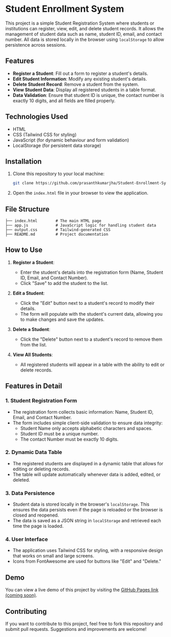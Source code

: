 # Student Enrollment System

This project is a simple Student Registration System where students or institutions can register, view, edit, and delete student records. It allows the management of student data such as name, student ID, email, and contact number. All data is stored locally in the browser using `localStorage` to allow persistence across sessions.

## Features
- **Register a Student**: Fill out a form to register a student's details.
- **Edit Student Information**: Modify any existing student's details.
- **Delete Student Record**: Remove a student from the system.
- **View Student Data**: Display all registered students in a table format.
- **Data Validation**: Ensure that student ID is unique, the contact number is exactly 10 digits, and all fields are filled properly.
  
## Technologies Used
- HTML
- CSS (Tailwind CSS for styling)
- JavaScript (for dynamic behaviour and form validation)
- LocalStorage (for persistent data storage)

## Installation

1. Clone this repository to your local machine:

    ```bash
    git clone https://github.com/prasanthkumarjha/Student-Enrollment-System.git
    ```

2. Open the `index.html` file in your browser to view the application.

## File Structure
```
├── index.html        # The main HTML page
├── app.js            # JavaScript logic for handling student data
├── output.css        # Tailwind-generated CSS
├── README.md         # Project documentation
```

## How to Use
1. **Register a Student**:
   - Enter the student's details into the registration form (Name, Student ID, Email, and Contact Number).
   - Click "Save" to add the student to the list.
   
2. **Edit a Student**:
   - Click the "Edit" button next to a student's record to modify their details.
   - The form will populate with the student's current data, allowing you to make changes and save the updates.

3. **Delete a Student**:
   - Click the "Delete" button next to a student's record to remove them from the list.

4. **View All Students**:
   - All registered students will appear in a table with the ability to edit or delete records.

## Features in Detail

### 1. **Student Registration Form**
   - The registration form collects basic information: Name, Student ID, Email, and Contact Number.
   - The form includes simple client-side validation to ensure data integrity:
     - Student Name only accepts alphabetic characters and spaces.
     - Student ID must be a unique number.
     - The contact Number must be exactly 10 digits.

### 2. **Dynamic Data Table**
   - The registered students are displayed in a dynamic table that allows for editing or deleting records.
   - The table will update automatically whenever data is added, edited, or deleted.
   
### 3. **Data Persistence**
   - Student data is stored locally in the browser's `localStorage`. This ensures the data persists even if the page is reloaded or the browser is closed and reopened.
   - The data is saved as a JSON string in `localStorage` and retrieved each time the page is loaded.

### 4. **User Interface**
   - The application uses Tailwind CSS for styling, with a responsive design that works on small and large screens.
   - Icons from FontAwesome are used for buttons like "Edit" and "Delete."

## Demo

You can view a live demo of this project by visiting the [GitHub Pages link (coming soon)](https://prasanthkumarjha.github.io/student-enrollment-system/).

## Contributing

If you want to contribute to this project, feel free to fork this repository and submit pull requests. Suggestions and improvements are welcome!


